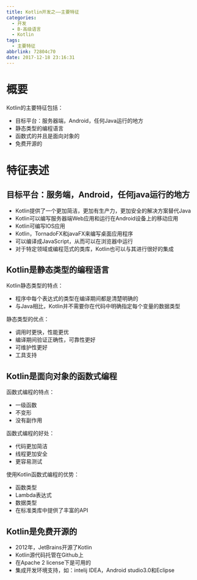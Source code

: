 ```yaml
---
title: Kotlin开发之——主要特征
categories:
  - 开发
  - B-高级语言
  - Kotlin
tags:
  - 主要特征
abbrlink: 72804c70
date: 2017-12-18 23:16:31
---
```


# 概要
Kotlin的主要特征包括：    

- 目标平台：服务器端，Android，任何Java运行的地方
- 静态类型的编程语言
- 函数式的并且是面向对象的
- 免费开源的
<!--more-->

# 特征表述

## 目标平台：服务端，Android，任何java运行的地方
- Kotlin提供了一个更加简洁，更加有生产力，更加安全的解决方案替代Java
- Kotlin可以编写服务器端Web应用和运行在Android设备上的移动应用
- Kotlin可编写IOS应用
- Kotlin，TornadoFX和javaFX来编写桌面应用程序
- 可以编译成JavaScript，从而可以在浏览器中运行
- 对于特定领域或编程范式的类库，Kotlin也可以与其进行很好的集成

## Kotlin是静态类型的编程语言
Kotlin静态类型的特点：    

- 程序中每个表达式的类型在编译期间都是清楚明确的
- 与Java相比，Kotlin并不需要你在代码中明确指定每个变量的数据类型

静态类型的优点：   
- 调用时更快，性能更优
- 编译期间验证正确性，可靠性更好
- 可维护性更好
- 工具支持

## Kotlin是面向对象的函数式编程

函数式编程的特点：   

- 一级函数
- 不变形
- 没有副作用

函数式编程的好处：    

- 代码更加简洁
- 线程更加安全
- 更容易测试

使用Kotlin函数式编程的优势：   

- 函数类型
- Lambda表达式
- 数据类型
- 在标准类库中提供了丰富的API


## Kotlin是免费开源的

- 2012年，JetBrains开源了Kotlin
- Kotlin源代码托管在Github上
- 在Apache 2 license下是可用的
- 集成开发环境支持，如：intelij IDEA，Android studio3.0和Eclipse

